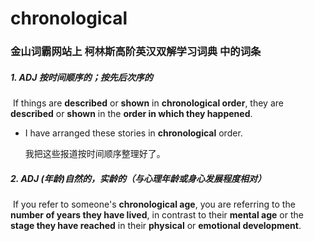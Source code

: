 # chronological

### 金山词霸网站上 柯林斯高阶英汉双解学习词典 中的词条

##### 1. ADJ 按时间顺序的；按先后次序的

​	If things are **described** or **shown** in **chronological order**, they are **described** or **shown** in the **order in which they happened**.

- I have arranged these stories in **chronological** order.

  我把这些报道按时间顺序整理好了。

##### 2. ADJ (年龄)自然的，实龄的（与心理年龄或身心发展程度相对）

​	If you refer to someone's **chronological age**, you are referring to the **number of years they have lived**, in contrast to their **mental age** or the **stage they have reached** in their **physical** or **emotional development**.
